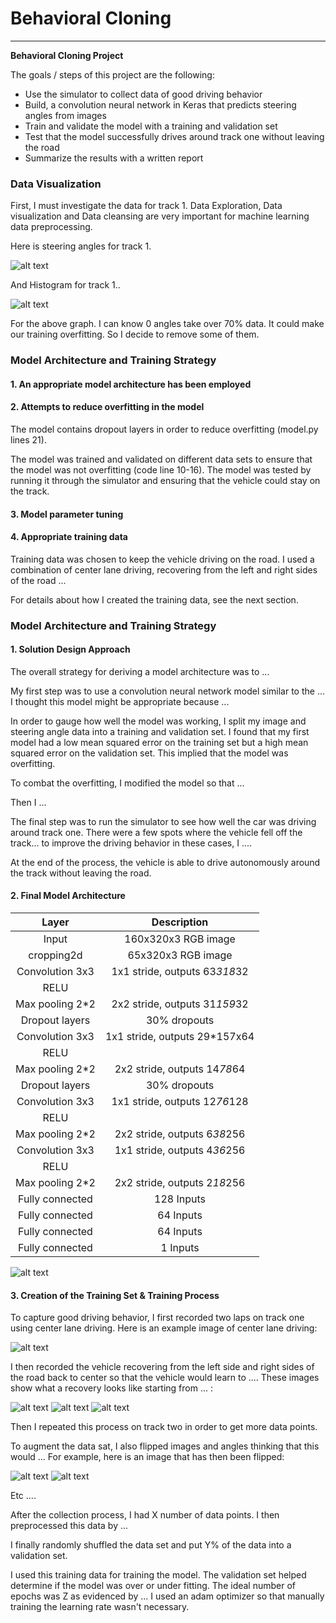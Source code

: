 # Behavioral Cloning

---

**Behavioral Cloning Project**

The goals / steps of this project are the following:
* Use the simulator to collect data of good driving behavior
* Build, a convolution neural network in Keras that predicts steering angles from images
* Train and validate the model with a training and validation set
* Test that the model successfully drives around track one without leaving the road
* Summarize the results with a written report


[//]: # (Image References)

[image1]: ./Data_visualization.png "Model Visualization"
[image2]: ./Histogram1.png "Histogram1"
[image3]: ./Histogram2.png "Histogram2"
[image4]: ./Histogram3.png "Histogram3"
[image5]: ./examples/placeholder_small.png "Recovery Image"
[image6]: ./examples/placeholder_small.png "Normal Image"
[image7]: ./examples/placeholder_small.png "Flipped Image"

### Data Visualization

First, I must investigate the data for track 1. Data Exploration, Data visualization and Data cleansing are very important for machine learning data preprocessing.

Here is steering angles for track 1.

![alt text][image1]

And Histogram for track 1..

![alt text][image2]

For the above graph. I can know 0 angles take over 70% data. It could make our training overfitting. So I decide to remove some of them.


### Model Architecture and Training Strategy

#### 1. An appropriate model architecture has been employed


#### 2. Attempts to reduce overfitting in the model

The model contains dropout layers in order to reduce overfitting (model.py lines 21). 

The model was trained and validated on different data sets to ensure that the model was not overfitting (code line 10-16). The model was tested by running it through the simulator and ensuring that the vehicle could stay on the track.

#### 3. Model parameter tuning



#### 4. Appropriate training data

Training data was chosen to keep the vehicle driving on the road. I used a combination of center lane driving, recovering from the left and right sides of the road ... 

For details about how I created the training data, see the next section. 

### Model Architecture and Training Strategy

#### 1. Solution Design Approach

The overall strategy for deriving a model architecture was to ...

My first step was to use a convolution neural network model similar to the ... I thought this model might be appropriate because ...

In order to gauge how well the model was working, I split my image and steering angle data into a training and validation set. I found that my first model had a low mean squared error on the training set but a high mean squared error on the validation set. This implied that the model was overfitting. 

To combat the overfitting, I modified the model so that ...

Then I ... 

The final step was to run the simulator to see how well the car was driving around track one. There were a few spots where the vehicle fell off the track... to improve the driving behavior in these cases, I ....

At the end of the process, the vehicle is able to drive autonomously around the track without leaving the road.

#### 2. Final Model Architecture


| Layer         		|     Description	        					| 
|:---------------------:|:---------------------------------------------:| 
| Input         		| 160x320x3 RGB image   							| 
| cropping2d         		| 65x320x3 RGB image   							| 
| Convolution 3x3     	| 1x1 stride, outputs 63*318*32 	|
| RELU					|												|
| Max pooling	2*2       	| 2x2 stride,  outputs 31*159*32 				|
| Dropout layers 		| 30% dropouts       									|
| Convolution 3x3	    | 1x1 stride, outputs 29*157x64  |
| RELU					|												|
| Max pooling	2*2       	| 2x2 stride,  outputs 14*78*64 				|
| Dropout layers 		| 30% dropouts       									|
| Convolution 3x3	    | 1x1 stride, outputs 12*76*128  |
| RELU					|												|
| Max pooling	2*2       	| 2x2 stride,  outputs 6*38*256 				|
| Convolution 3x3	    | 1x1 stride, outputs 4*36*256  |
| RELU					|												|
| Max pooling	2*2       	| 2x2 stride,  outputs 2*18*256 				|
| Fully connected		| 128 Inputs        									|
| Fully connected		| 64 Inputs        									|
| Fully connected		| 64 Inputs        									|
| Fully connected		| 1 Inputs        									|


![alt text][image1]

#### 3. Creation of the Training Set & Training Process

To capture good driving behavior, I first recorded two laps on track one using center lane driving. Here is an example image of center lane driving:

![alt text][image2]

I then recorded the vehicle recovering from the left side and right sides of the road back to center so that the vehicle would learn to .... These images show what a recovery looks like starting from ... :

![alt text][image3]
![alt text][image4]
![alt text][image5]

Then I repeated this process on track two in order to get more data points.

To augment the data sat, I also flipped images and angles thinking that this would ... For example, here is an image that has then been flipped:

![alt text][image6]
![alt text][image7]

Etc ....

After the collection process, I had X number of data points. I then preprocessed this data by ...


I finally randomly shuffled the data set and put Y% of the data into a validation set. 

I used this training data for training the model. The validation set helped determine if the model was over or under fitting. The ideal number of epochs was Z as evidenced by ... I used an adam optimizer so that manually training the learning rate wasn't necessary.
